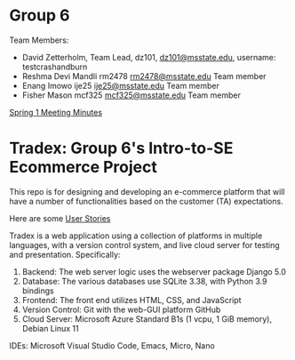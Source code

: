 # Group 6
Team Members:
* David Zetterholm,	Team Lead, dz101,	dz101@msstate.edu,  username: testcrashandburn
* Reshma Devi Mandli	rm2478	rm2478@msstate.edu Team member
* Enang Imowo  ije25 ije25@msstate.edu Team member
* Fisher Mason mcf325 mcf325@msstate.edu Team member

[Spring 1 Meeting Minutes](https://github.com/testcrashandburn/Intro-to-SE-Group-6/wiki/Meeting)

# Tradex: Group 6's Intro-to-SE Ecommerce Project

This repo is for designing and developing an e-commerce platform that will have a number of functionalities
based on the customer (TA) expectations.

Here are some [User Stories](https://github.com/testcrashandburn/Intro-to-SE-Group-6/blob/main/user-stories)

Tradex is a web application using a collection of platforms in multiple languages, with a version control system, and live cloud server for testing and presentation. Specifically: 
1. Backend: The web server logic uses the webserver package Django 5.0 
2. Database: The various databases use SQLite 3.38, with Python 3.9 bindings  
3. Frontend: The front end utilizes HTML, CSS, and JavaScript 
4. Version Control: Git with the web-GUI platform GitHub 
5. Cloud Server: Microsoft Azure Standard B1s (1 vcpu, 1 GiB memory), Debian Linux 11 

IDEs: Microsoft Visual Studio Code, Emacs, Micro, Nano



